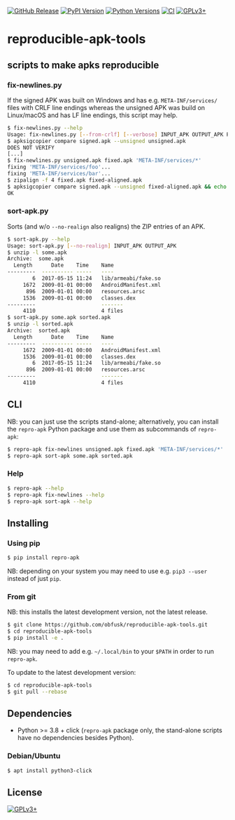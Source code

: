 [![GitHub Release](https://img.shields.io/github/release/obfusk/reproducible-apk-tools.svg?logo=github)](https://github.com/obfusk/reproducible-apk-tools/releases)
[![PyPI Version](https://img.shields.io/pypi/v/repro-apk.svg)](https://pypi.python.org/pypi/repro-apk)
[![Python Versions](https://img.shields.io/pypi/pyversions/repro-apk.svg)](https://pypi.python.org/pypi/repro-apk)
[![CI](https://github.com/obfusk/reproducible-apk-tools/workflows/CI/badge.svg)](https://github.com/obfusk/reproducible-apk-tools/actions?query=workflow%3ACI)
[![GPLv3+](https://img.shields.io/badge/license-GPLv3+-blue.svg)](https://www.gnu.org/licenses/gpl-3.0.html)

<!--
<a href="https://repology.org/project/repro-apk/versions">
  <img src="https://repology.org/badge/vertical-allrepos/repro-apk.svg?header="
    alt="Packaging status" align="right" />
</a>

<a href="https://repology.org/project/python:repro-apk/versions">
  <img src="https://repology.org/badge/vertical-allrepos/python:repro-apk.svg?header="
    alt="Packaging status" align="right" />
</a>
-->

# reproducible-apk-tools

## scripts to make apks reproducible

### fix-newlines.py

If the signed APK was built on Windows and has e.g. `META-INF/services/` files
with CRLF line endings whereas the unsigned APK was build on Linux/macOS and has
LF line endings, this script may help.

```bash
$ fix-newlines.py --help
Usage: fix-newlines.py [--from-crlf] [--verbose] INPUT_APK OUTPUT_APK PATTERN...
$ apksigcopier compare signed.apk --unsigned unsigned.apk
DOES NOT VERIFY
[...]
$ fix-newlines.py unsigned.apk fixed.apk 'META-INF/services/*'
fixing 'META-INF/services/foo'...
fixing 'META-INF/services/bar'...
$ zipalign -f 4 fixed.apk fixed-aligned.apk
$ apksigcopier compare signed.apk --unsigned fixed-aligned.apk && echo OK
OK
```

### sort-apk.py

Sorts (and w/o `--no-realign` also realigns) the ZIP entries of an APK.

```bash
$ sort-apk.py --help
Usage: sort-apk.py [--no-realign] INPUT_APK OUTPUT_APK
$ unzip -l some.apk
Archive:  some.apk
  Length      Date    Time    Name
---------  ---------- -----   ----
        6  2017-05-15 11:24   lib/armeabi/fake.so
     1672  2009-01-01 00:00   AndroidManifest.xml
      896  2009-01-01 00:00   resources.arsc
     1536  2009-01-01 00:00   classes.dex
---------                     -------
     4110                     4 files
$ sort-apk.py some.apk sorted.apk
$ unzip -l sorted.apk
Archive:  sorted.apk
  Length      Date    Time    Name
---------  ---------- -----   ----
     1672  2009-01-01 00:00   AndroidManifest.xml
     1536  2009-01-01 00:00   classes.dex
        6  2017-05-15 11:24   lib/armeabi/fake.so
      896  2009-01-01 00:00   resources.arsc
---------                     -------
     4110                     4 files
```

## CLI

NB: you can just use the scripts stand-alone; alternatively, you can install the
`repro-apk` Python package and use them as subcommands of `repro-apk`:

```bash
$ repro-apk fix-newlines unsigned.apk fixed.apk 'META-INF/services/*'
$ repro-apk sort-apk some.apk sorted.apk
```

### Help

```bash
$ repro-apk --help
$ repro-apk fix-newlines --help
$ repro-apk sort-apk --help
```

## Installing

### Using pip

```bash
$ pip install repro-apk
```

NB: depending on your system you may need to use e.g. `pip3 --user`
instead of just `pip`.

### From git

NB: this installs the latest development version, not the latest
release.

```bash
$ git clone https://github.com/obfusk/reproducible-apk-tools.git
$ cd reproducible-apk-tools
$ pip install -e .
```

NB: you may need to add e.g. `~/.local/bin` to your `$PATH` in order
to run `repro-apk`.

To update to the latest development version:

```bash
$ cd reproducible-apk-tools
$ git pull --rebase
```

## Dependencies

* Python >= 3.8 + click (`repro-apk` package only, the stand-alone scripts have
  no dependencies besides Python).

### Debian/Ubuntu

```bash
$ apt install python3-click
```

## License

[![GPLv3+](https://www.gnu.org/graphics/gplv3-127x51.png)](https://www.gnu.org/licenses/gpl-3.0.html)

<!-- vim: set tw=70 sw=2 sts=2 et fdm=marker : -->
